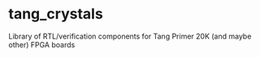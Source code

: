 # tang_crystals
Library of RTL/verification components for Tang Primer 20K (and maybe other) FPGA boards
